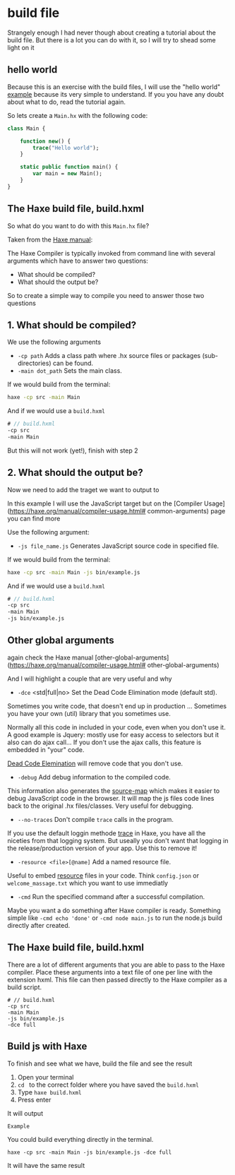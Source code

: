 # build file

Strangely enough I had never though about creating a tutorial about the build file.
But there is a lot you can do with it, so I will try to shead some light on it

## hello world

Because this is an exercise with the build files, I will use the "hello world" [example](../00helloworld) because its very simple to understand. If you you have any doubt about what to do, read the tutorial again.

So lets create a `Main.hx` with the following code:

```haxe
class Main {

	function new() {
		trace("Hello world");
	}

	static public function main() {
		var main = new Main();
	}
}
```




## The Haxe build file, build.hxml

So what do you want to do with this `Main.hx` file?

Taken from the [Haxe manual](https://haxe.org/manual/compiler-usage.html):

>>>
The Haxe Compiler is typically invoked from command line with several arguments which have to answer two questions:

- What should be compiled?
- What should the output be?
>>>

So to create a simple way to compile you need to answer those two questions

## 1. What should be compiled?

We use the following arguments

- `-cp path` Adds a class path where .hx source files or packages (sub-directories) can be found.
- `-main dot_path` Sets the main class.

If we would build from the terminal:

```bash
haxe -cp src -main Main
```

And if we would use a `build.hxml`

```haxe
# // build.hxml
-cp src
-main Main
```

But this will not work (yet!), finish with step 2

## 2. What should the output be?

Now we need to add the traget we want to output to

In this example I will use the JavaScript target but on the [Compiler Usage](https://haxe.org/manual/compiler-usage.html# common-arguments) page you can find more

Use the following argument:

- `-js file_name.js` Generates JavaScript source code in specified file.


If we would build from the terminal:

```bash
haxe -cp src -main Main -js bin/example.js
```

And if we would use a `build.hxml`

```haxe
# // build.hxml
-cp src
-main Main
-js bin/example.js
```


## Other global arguments

again check the Haxe manual [other-global-arguments](https://haxe.org/manual/compiler-usage.html# other-global-arguments)

And I will highlight a couple that are very useful and why


- `-dce` <std|full|no> Set the Dead Code Elimination mode (default std).

Sometimes you write code, that doesn't end up in production ... Sometimes you have your own (util) library that you sometimes use.

Normally all this code in included in your code, even when you don't use it. A good example is Jquery: mostly use for easy access to selectors but it also can do ajax call... If you don't use the ajax calls, this feature is embedded in "your" code.

[Dead Code Elemination](https://haxe.org/manual/cr-dce.html) will remove code that you don't use.


- `-debug` Add debug information to the compiled code.

This information also generates the [source-map](https://haxe.org/manual/debugging-source-map.html) which makes it easier to debug JavaScript code in the browser. It will map the js files code lines back to the original .hx files/classes. Very useful for debugging.

- `--no-traces` Don't compile `trace` calls in the program.

If you use the default loggin methode [trace](https://haxe.org/manual/debugging-trace-log.html) in Haxe, you have all the niceties from that logging system.
But useally you don't want that logging in the release/production version of your app. Use this to remove it!

- `-resource <file>[@name]` Add a named resource file.

Useful to embed [resource](https://haxe.org/manual/cr-resources.html) files in your code. Think  `config.json` or `welcome_massage.txt` which you want to use immediatly

- `-cmd` Run the specified command after a successful compilation.

Maybe you want a do something after Haxe compiler is ready. Something simple like `-cmd echo 'done'` or `-cmd node main.js` to run the node.js build directly after created.



## The Haxe build file, build.hxml

There are a lot of different arguments that you are able to pass to the Haxe compiler.
Place these arguments into a text file of one per line with the extension hxml. This file can then passed directly to the Haxe compiler as a build script.

```
# // build.hxml
-cp src
-main Main
-js bin/example.js
-dce full
```


## Build js with Haxe

To finish and see what we have, build the file and see the result

1. Open your terminal
2. `cd ` to the correct folder where you have saved the `build.hxml`
3. Type `haxe build.hxml`
4. Press enter


It will output

	Example




You could build everything directly in the terminal.

```
haxe -cp src -main Main -js bin/example.js -dce full
```

It will have the same result